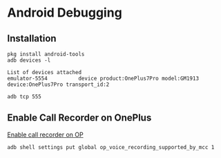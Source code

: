 # Android Debugging

## Installation

```
pkg install android-tools
adb devices -l

List of devices attached
emulator-5554          device product:OnePlus7Pro model:GM1913 device:OnePlus7Pro transport_id:2

adb tcp 555
```

## Enable Call Recorder on OnePlus

[Enable call recorder on OP](https://www.reddit.com/r/oneplus/comments/a3bzo2/enable_call_recorder_on_op/?utm_source=share&utm_medium=mweb)

```
adb shell settings put global op_voice_recording_supported_by_mcc 1
```
